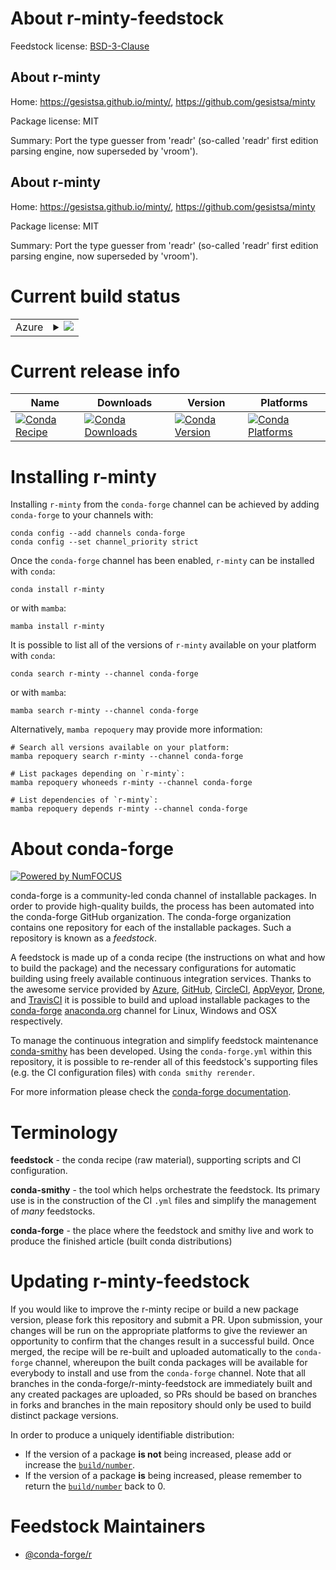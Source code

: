 About r-minty-feedstock
=======================

Feedstock license: [BSD-3-Clause](https://github.com/conda-forge/r-minty-feedstock/blob/main/LICENSE.txt)


About r-minty
-------------

Home: https://gesistsa.github.io/minty/, https://github.com/gesistsa/minty

Package license: MIT

Summary: Port the type guesser from 'readr' (so-called 'readr' first edition parsing engine, now superseded by 'vroom').

About r-minty
-------------

Home: https://gesistsa.github.io/minty/, https://github.com/gesistsa/minty

Package license: MIT

Summary: Port the type guesser from 'readr' (so-called 'readr' first edition parsing engine, now superseded by 'vroom').

Current build status
====================


<table>
    
  <tr>
    <td>Azure</td>
    <td>
      <details>
        <summary>
          <a href="https://dev.azure.com/conda-forge/feedstock-builds/_build/latest?definitionId=22607&branchName=main">
            <img src="https://dev.azure.com/conda-forge/feedstock-builds/_apis/build/status/r-minty-feedstock?branchName=main">
          </a>
        </summary>
        <table>
          <thead><tr><th>Variant</th><th>Status</th></tr></thead>
          <tbody><tr>
              <td>linux_64_r_base4.2</td>
              <td>
                <a href="https://dev.azure.com/conda-forge/feedstock-builds/_build/latest?definitionId=22607&branchName=main">
                  <img src="https://dev.azure.com/conda-forge/feedstock-builds/_apis/build/status/r-minty-feedstock?branchName=main&jobName=linux&configuration=linux%20linux_64_r_base4.2" alt="variant">
                </a>
              </td>
            </tr><tr>
              <td>linux_64_r_base4.3</td>
              <td>
                <a href="https://dev.azure.com/conda-forge/feedstock-builds/_build/latest?definitionId=22607&branchName=main">
                  <img src="https://dev.azure.com/conda-forge/feedstock-builds/_apis/build/status/r-minty-feedstock?branchName=main&jobName=linux&configuration=linux%20linux_64_r_base4.3" alt="variant">
                </a>
              </td>
            </tr><tr>
              <td>osx_64_r_base4.2</td>
              <td>
                <a href="https://dev.azure.com/conda-forge/feedstock-builds/_build/latest?definitionId=22607&branchName=main">
                  <img src="https://dev.azure.com/conda-forge/feedstock-builds/_apis/build/status/r-minty-feedstock?branchName=main&jobName=osx&configuration=osx%20osx_64_r_base4.2" alt="variant">
                </a>
              </td>
            </tr><tr>
              <td>osx_64_r_base4.3</td>
              <td>
                <a href="https://dev.azure.com/conda-forge/feedstock-builds/_build/latest?definitionId=22607&branchName=main">
                  <img src="https://dev.azure.com/conda-forge/feedstock-builds/_apis/build/status/r-minty-feedstock?branchName=main&jobName=osx&configuration=osx%20osx_64_r_base4.3" alt="variant">
                </a>
              </td>
            </tr>
          </tbody>
        </table>
      </details>
    </td>
  </tr>
</table>

Current release info
====================

| Name | Downloads | Version | Platforms |
| --- | --- | --- | --- |
| [![Conda Recipe](https://img.shields.io/badge/recipe-r--minty-green.svg)](https://anaconda.org/conda-forge/r-minty) | [![Conda Downloads](https://img.shields.io/conda/dn/conda-forge/r-minty.svg)](https://anaconda.org/conda-forge/r-minty) | [![Conda Version](https://img.shields.io/conda/vn/conda-forge/r-minty.svg)](https://anaconda.org/conda-forge/r-minty) | [![Conda Platforms](https://img.shields.io/conda/pn/conda-forge/r-minty.svg)](https://anaconda.org/conda-forge/r-minty) |

Installing r-minty
==================

Installing `r-minty` from the `conda-forge` channel can be achieved by adding `conda-forge` to your channels with:

```
conda config --add channels conda-forge
conda config --set channel_priority strict
```

Once the `conda-forge` channel has been enabled, `r-minty` can be installed with `conda`:

```
conda install r-minty
```

or with `mamba`:

```
mamba install r-minty
```

It is possible to list all of the versions of `r-minty` available on your platform with `conda`:

```
conda search r-minty --channel conda-forge
```

or with `mamba`:

```
mamba search r-minty --channel conda-forge
```

Alternatively, `mamba repoquery` may provide more information:

```
# Search all versions available on your platform:
mamba repoquery search r-minty --channel conda-forge

# List packages depending on `r-minty`:
mamba repoquery whoneeds r-minty --channel conda-forge

# List dependencies of `r-minty`:
mamba repoquery depends r-minty --channel conda-forge
```


About conda-forge
=================

[![Powered by
NumFOCUS](https://img.shields.io/badge/powered%20by-NumFOCUS-orange.svg?style=flat&colorA=E1523D&colorB=007D8A)](https://numfocus.org)

conda-forge is a community-led conda channel of installable packages.
In order to provide high-quality builds, the process has been automated into the
conda-forge GitHub organization. The conda-forge organization contains one repository
for each of the installable packages. Such a repository is known as a *feedstock*.

A feedstock is made up of a conda recipe (the instructions on what and how to build
the package) and the necessary configurations for automatic building using freely
available continuous integration services. Thanks to the awesome service provided by
[Azure](https://azure.microsoft.com/en-us/services/devops/), [GitHub](https://github.com/),
[CircleCI](https://circleci.com/), [AppVeyor](https://www.appveyor.com/),
[Drone](https://cloud.drone.io/welcome), and [TravisCI](https://travis-ci.com/)
it is possible to build and upload installable packages to the
[conda-forge](https://anaconda.org/conda-forge) [anaconda.org](https://anaconda.org/)
channel for Linux, Windows and OSX respectively.

To manage the continuous integration and simplify feedstock maintenance
[conda-smithy](https://github.com/conda-forge/conda-smithy) has been developed.
Using the ``conda-forge.yml`` within this repository, it is possible to re-render all of
this feedstock's supporting files (e.g. the CI configuration files) with ``conda smithy rerender``.

For more information please check the [conda-forge documentation](https://conda-forge.org/docs/).

Terminology
===========

**feedstock** - the conda recipe (raw material), supporting scripts and CI configuration.

**conda-smithy** - the tool which helps orchestrate the feedstock.
                   Its primary use is in the construction of the CI ``.yml`` files
                   and simplify the management of *many* feedstocks.

**conda-forge** - the place where the feedstock and smithy live and work to
                  produce the finished article (built conda distributions)


Updating r-minty-feedstock
==========================

If you would like to improve the r-minty recipe or build a new
package version, please fork this repository and submit a PR. Upon submission,
your changes will be run on the appropriate platforms to give the reviewer an
opportunity to confirm that the changes result in a successful build. Once
merged, the recipe will be re-built and uploaded automatically to the
`conda-forge` channel, whereupon the built conda packages will be available for
everybody to install and use from the `conda-forge` channel.
Note that all branches in the conda-forge/r-minty-feedstock are
immediately built and any created packages are uploaded, so PRs should be based
on branches in forks and branches in the main repository should only be used to
build distinct package versions.

In order to produce a uniquely identifiable distribution:
 * If the version of a package **is not** being increased, please add or increase
   the [``build/number``](https://docs.conda.io/projects/conda-build/en/latest/resources/define-metadata.html#build-number-and-string).
 * If the version of a package **is** being increased, please remember to return
   the [``build/number``](https://docs.conda.io/projects/conda-build/en/latest/resources/define-metadata.html#build-number-and-string)
   back to 0.

Feedstock Maintainers
=====================

* [@conda-forge/r](https://github.com/conda-forge/r/)

